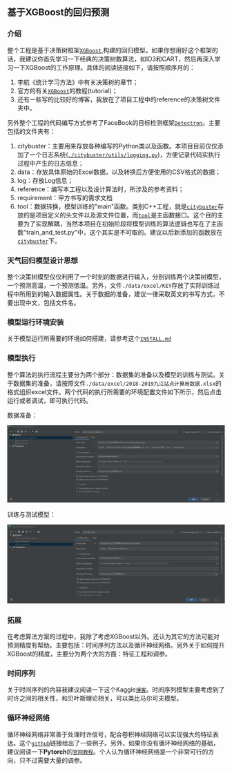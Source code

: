 ## 基于XGBoost的回归预测

### 介绍
整个工程是基于决策树框架[`XGBoost`](https://xgboost.readthedocs.io/en/latest/),构建的回归模型。如果你想用好这个框架的话，我建议你首先学习一下经典的决策树数算法，如ID3和CART，然后再深入学习一下XGBoost的工作原理。具体的阅读链接如下，请按照顺序月的：

1. 李航《统计学习方法》中有关决策树的章节；
2. 官方的有关[`XGBoost`](https://xgboost.readthedocs.io/en/latest/tutorials/index.html)的教程(tutorial)；
3. 还有一些写的比较好的博客，我放在了项目工程中的reference的决策树文件夹中。

另外整个工程的代码编写方式参考了FaceBook的目标检测框架[`Detectron`](https://github.com/facebookresearch/Detectron)。主要包括的文件夹有：

1. citybuster：主要用来存放各种编写的Python类以及函数。本项目目前仅仅添加了一个日志系统([`./citybuster/utils/logging.py`](./citybuster/utils/logging.py))，方便记录代码实执行过程中产生的日志信息；
2. data：存放具体原始的Excel数据，以及转换后方便使用的CSV格式的数据；
3. log：存放Log信息；
4. reference：编写本工程以及设计算法时，所涉及的参考资料；
5. requirement：甲方书写的需求文档
6. tool：数据转换，模型训练的"main"函数。类别C++工程，就是[`citybuster`](citybuster)存放的是项目定义的头文件以及源文件位置，而[`tool`](tool)是主函数接口。这个目的主要为了实现解耦，当然本项目在初始阶段将模型训练的算法逻辑也写在了主函数"train_and_test.py"中，这个其实是不可取的。建议以后新添加的函数放在[`citybuster`](citybuster)下。

### 天气回归模型设计思想

整个决策树模型仅仅利用了一个时刻的数据进行输入，分别训练两个决策树模型，一个预测高温，一个预测低温。另外，文件`./data/excel/KEY`存放了实际训练过程中所用到的输入数据属性。关于数据的准备，建议一律采取英文的书写方式，不要出现中文，包括文件名。

### 模型运行环境安装

关于模型运行所需要的环境如何搭建，请参考这个[`INSTALL.md`](README.md)

### 模型执行

整个算法的执行流程主要分为两个部分：数据集的准备以及模型的训练与测试。关于数据集的准备，请按照文件`./data/excel/2018-2019九江站点计算用数据.xlsx`的格式组织excel文件。两个代码的执行所需要的环境配置文件如下所示，然后点击运行或者调试，即可执行代码。

数据准备：

![数据准备](./data/img/convert.png)

训练与测试模型：

![训练与测试](./data/img/train_and_test.png)


### 拓展

在考虑算法方案的过程中，我除了考虑XGBoost以外。还认为其它的方法可能对预测精度有帮助。主要包括：时间序列方法以及循环神经网络。另外关于如何提升XGBoost的精度，主要分为两个大的方面：特征工程和调参。

### 时间序列

关于时间序列的内容我建议阅读一下这个Kaggle[`博客`](https://www.kaggle.com/thebrownviking20/everything-you-can-do-with-a-time-series)。时间序列模型主要考虑到了时许之间的相关性，和贝叶斯理论相关，可以类比马尔可夫模型。

### 循环神经网络

循环神经网络非常善于处理时许信号，配合卷积神经网络可以实现强大的特征表达。这个[`github`](https://github.com/tgjeon/TensorFlow-Tutorials-for-Time-Series)链接给出了一些例子。另外，如果你没有循环神经网络的基础，建议阅读一下**Pytorch**的[`官网教程`](https://pytorch.org/tutorials/)。个人认为循环神经网络是一个非常可行的方向，只不过需要大量的调参。

